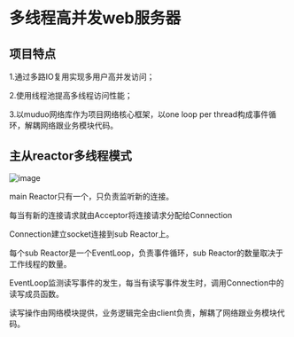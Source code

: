 # 多线程高并发web服务器

## 项目特点

1.通过多路IO复用实现多用户高并发访问；

2.使用线程池提高多线程访问性能；

3.以muduo网络库作为项目网络核心框架，以one loop per thread构成事件循环，解耦网络跟业务模块代码。

## 主从reactor多线程模式

![image](https://user-images.githubusercontent.com/53084573/176347135-449ad1be-62cd-4406-a5f9-2dd0f2e434c8.png)

main Reactor只有一个，只负责监听新的连接。

每当有新的连接请求就由Acceptor将连接请求分配给Connection

Connection建立socket连接到sub Reactor上。

每个sub Reactor是一个EventLoop，负责事件循环，sub Reactor的数量取决于工作线程的数量。

EventLoop监测读写事件的发生，每当有读写事件发生时，调用Connection中的读写成员函数。

读写操作由网络模块提供，业务逻辑完全由client负责，解耦了网络跟业务模块代码。
